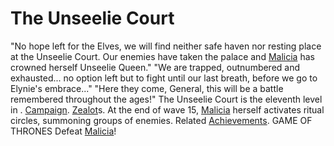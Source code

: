 # The Unseelie Court

"No hope left for the Elves, we will find neither safe haven nor resting place at the Unseelie Court. Our enemies have taken the palace and [Malicia](Malicia) has crowned herself Unseelie Queen."
"We are trapped, outnumbered and exhausted... no option left but to fight until our last breath, before we go to Elynie's embrace..."
"Here they come, General, this will be a battle remembered throughout the ages!"
The Unseelie Court is the eleventh level in .
[Campaign](Campaign).
[Zealot](Zealot)s.
At the end of wave 15, [Malicia](Malicia) herself activates ritual circles, summoning groups of enemies.
Related [Achievements](Achievements).
 GAME OF THRONES Defeat [Malicia](Malicia)!